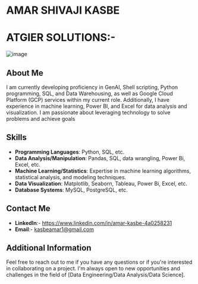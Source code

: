 # AMAR SHIVAJI KASBE

# ATGIER SOLUTIONS:-

![image](https://github.com/amarkasbe551/Atgier_assign/assets/105847912/0c15b869-b249-4438-89ad-e3cd61570d14)

## About Me

I am currently developing proficiency in GenAI, Shell scripting, Python programming, SQL, and Data Warehousing, as well as Google Cloud Platform (GCP) services within my current role. Additionally, I have experience in machine learning, Power BI, and Excel for data analysis and visualization. I am passionate about leveraging technology to solve problems and achieve goals

## Skills

- **Programming Languages**: Python, SQL, etc.
- **Data Analysis/Manipulation**: Pandas, SQL, data wrangling, Power Bi, Excel, etc.
- **Machine Learning/Statistics**: Expertise in machine learning algorithms, statistical analysis, and modeling techniques.
- **Data Visualization**: Matplotlib, Seaborn, Tableau, Power Bi, Excel, etc.
- **Database Systems**: MySQL, PostgreSQL, etc.

## Contact Me

- **LinkedIn**:- https://www.linkedin.com/in/amar-kasbe-4a0258231
- **Email**:- kasbeamar1@gmail.com

## Additional Information

Feel free to reach out to me if you have any questions or if you're interested in collaborating on a project. I'm always open to new opportunities and challenges in the field of [Data Engineering/Data Analysis/Data Science].

